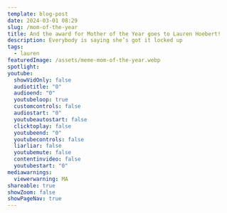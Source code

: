 ```yaml
---
template: blog-post
date: 2024-03-01 08:29
slug: /mom-of-the-year
title: And the award for Mother of the Year goes to Lauren Hoebert!
description: Everybody is saying she’s got it locked up
tags:
  - lauren
featuredImage: /assets/meme-mom-of-the-year.webp
spotlight:
youtube:
  showVidOnly: false
  audiotitle: "0"
  audioend: "0"
  youtubeloop: true
  customcontrols: false
  audiostart: "0"
  youtubeautostart: false
  clicktoplay: false
  youtubeend: "0"
  youtubecontrols: false
  liarliar: false
  youtubemute: false
  contentinvideo: false
  youtubestart: "0"
mediawarnings:
  viewerwarning: MA
shareable: true
showZoom: false
showPageNav: true
---
```

